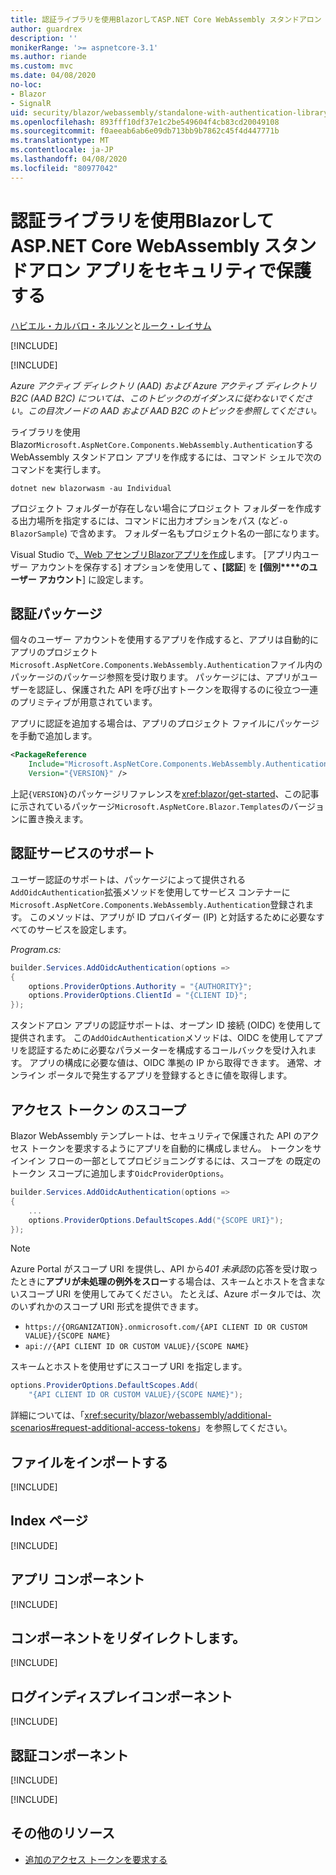 ```yaml
---
title: 認証ライブラリを使用BlazorしてASP.NET Core WebAssembly スタンドアロン アプリをセキュリティで保護する
author: guardrex
description: ''
monikerRange: '>= aspnetcore-3.1'
ms.author: riande
ms.custom: mvc
ms.date: 04/08/2020
no-loc:
- Blazor
- SignalR
uid: security/blazor/webassembly/standalone-with-authentication-library
ms.openlocfilehash: 893fff10df37e1c2be549604f4cb83cd20049108
ms.sourcegitcommit: f0aeeab6ab6e09db713bb9b7862c45f4d447771b
ms.translationtype: MT
ms.contentlocale: ja-JP
ms.lasthandoff: 04/08/2020
ms.locfileid: "80977042"
---
```

# <a name="secure-an-aspnet-core-opno-locblazor-webassembly-standalone-app-with-the-authentication-library"></a>認証ライブラリを使用BlazorしてASP.NET Core WebAssembly スタンドアロン アプリをセキュリティで保護する

[ハビエル・カルバロ・ネルソン](https://github.com/javiercn)と[ルーク・レイサム](https://github.com/guardrex)

[!INCLUDE[](~/includes/blazorwasm-preview-notice.md)]

[!INCLUDE[](~/includes/blazorwasm-3.2-template-article-notice.md)]

*Azure アクティブ ディレクトリ (AAD) および Azure アクティブ ディレクトリ B2C (AAD B2C) については、このトピックのガイダンスに従わないでください。この目次ノードの AAD および AAD B2C のトピックを参照してください。*

ライブラリを使用Blazor`Microsoft.AspNetCore.Components.WebAssembly.Authentication`する WebAssembly スタンドアロン アプリを作成するには、コマンド シェルで次のコマンドを実行します。

```dotnetcli
dotnet new blazorwasm -au Individual
```

プロジェクト フォルダーが存在しない場合にプロジェクト フォルダーを作成する出力場所を指定するには、コマンドに出力オプションをパス (など`-o BlazorSample`) で含めます。 フォルダー名もプロジェクト名の一部になります。

Visual Studio で[、Web アセンブリBlazorアプリを作成](xref:blazor/get-started)します。 [アプリ内ユーザー アカウントを保存する] オプションを使用して **、[認証**] を **[個別****のユーザー アカウント**] に設定します。

## <a name="authentication-package"></a>認証パッケージ

個々のユーザー アカウントを使用するアプリを作成すると、アプリは自動的にアプリのプロジェクト`Microsoft.AspNetCore.Components.WebAssembly.Authentication`ファイル内のパッケージのパッケージ参照を受け取ります。 パッケージには、アプリがユーザーを認証し、保護された API を呼び出すトークンを取得するのに役立つ一連のプリミティブが用意されています。

アプリに認証を追加する場合は、アプリのプロジェクト ファイルにパッケージを手動で追加します。

```xml
<PackageReference 
    Include="Microsoft.AspNetCore.Components.WebAssembly.Authentication" 
    Version="{VERSION}" />
```

上記`{VERSION}`のパッケージリファレンスを<xref:blazor/get-started>、この記事に示されているパッケージ`Microsoft.AspNetCore.Blazor.Templates`のバージョンに置き換えます。

## <a name="authentication-service-support"></a>認証サービスのサポート

ユーザー認証のサポートは、パッケージによって提供される`AddOidcAuthentication`拡張メソッドを使用してサービス コンテナーに`Microsoft.AspNetCore.Components.WebAssembly.Authentication`登録されます。 このメソッドは、アプリが ID プロバイダー (IP) と対話するために必要なすべてのサービスを設定します。

*Program.cs:*

```csharp
builder.Services.AddOidcAuthentication(options =>
{
    options.ProviderOptions.Authority = "{AUTHORITY}";
    options.ProviderOptions.ClientId = "{CLIENT ID}";
});
```

スタンドアロン アプリの認証サポートは、オープン ID 接続 (OIDC) を使用して提供されます。 この`AddOidcAuthentication`メソッドは、OIDC を使用してアプリを認証するために必要なパラメーターを構成するコールバックを受け入れます。 アプリの構成に必要な値は、OIDC 準拠の IP から取得できます。 通常、オンライン ポータルで発生するアプリを登録するときに値を取得します。

## <a name="access-token-scopes"></a>アクセス トークン のスコープ

Blazor WebAssembly テンプレートは、セキュリティで保護された API のアクセス トークンを要求するようにアプリを自動的に構成しません。 トークンをサインイン フローの一部としてプロビジョニングするには、スコープを の既定のトークン スコープに追加します`OidcProviderOptions`。

```csharp
builder.Services.AddOidcAuthentication(options =>
{
    ...
    options.ProviderOptions.DefaultScopes.Add("{SCOPE URI}");
});
```

> [!NOTE]
> Azure Portal がスコープ URI を提供し、API から*401 未承認*の応答を受け取ったときに**アプリが未処理の例外をスロー**する場合は、スキームとホストを含まないスコープ URI を使用してみてください。 たとえば、Azure ポータルでは、次のいずれかのスコープ URI 形式を提供できます。
>
> * `https://{ORGANIZATION}.onmicrosoft.com/{API CLIENT ID OR CUSTOM VALUE}/{SCOPE NAME}`
> * `api://{API CLIENT ID OR CUSTOM VALUE}/{SCOPE NAME}`
>
> スキームとホストを使用せずにスコープ URI を指定します。
>
> ```csharp
> options.ProviderOptions.DefaultScopes.Add(
>     "{API CLIENT ID OR CUSTOM VALUE}/{SCOPE NAME}");
> ```

詳細については、「<xref:security/blazor/webassembly/additional-scenarios#request-additional-access-tokens>」を参照してください。

## <a name="imports-file"></a>ファイルをインポートする

[!INCLUDE[](~/includes/blazor-security/imports-file-standalone.md)]

## <a name="index-page"></a>Index ページ

[!INCLUDE[](~/includes/blazor-security/index-page-authentication.md)]

## <a name="app-component"></a>アプリ コンポーネント

[!INCLUDE[](~/includes/blazor-security/app-component.md)]

## <a name="redirecttologin-component"></a>コンポーネントをリダイレクトします。

[!INCLUDE[](~/includes/blazor-security/redirecttologin-component.md)]

## <a name="logindisplay-component"></a>ログインディスプレイコンポーネント

[!INCLUDE[](~/includes/blazor-security/logindisplay-component.md)]

## <a name="authentication-component"></a>認証コンポーネント

[!INCLUDE[](~/includes/blazor-security/authentication-component.md)]

[!INCLUDE[](~/includes/blazor-security/troubleshoot.md)]

## <a name="additional-resources"></a>その他のリソース

* [追加のアクセス トークンを要求する](xref:security/blazor/webassembly/additional-scenarios#request-additional-access-tokens)
